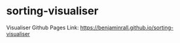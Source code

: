# sorting-visualiser
Visualiser Github Pages Link:
https://benjaminrall.github.io/sorting-visualiser

